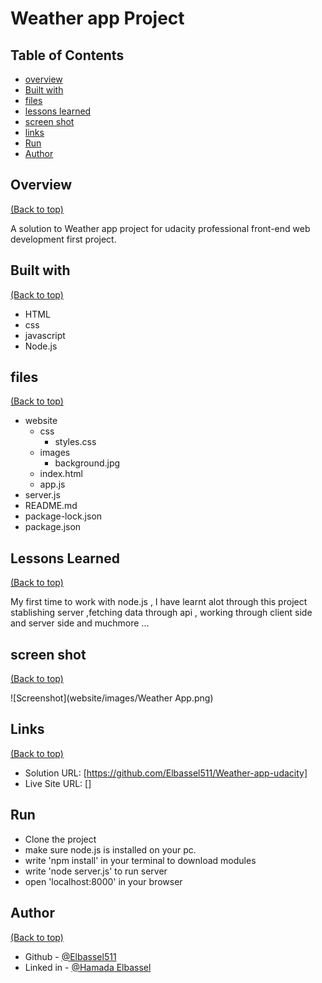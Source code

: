 # Weather app Project

## Table of Contents

* [overview](#overview)
* [Built with](#built-with)
* [files](#files)
* [lessons learned](#lessons-learned)
* [screen shot](#screen-shot)
* [links](#links)
* [Run](#run)
* [Author](#author)

## Overview
[(Back to top)](#table-of-contents)

A solution to Weather app project for udacity professional front-end web development first project.

## Built with
[(Back to top)](#table-of-contents)

- HTML
- css
- javascript
- Node.js

## files
[(Back to top)](#table-of-contents)
- website
    - css
        - styles.css
    - images
        - background.jpg
    - index.html
    - app.js
- server.js
- README.md
- package-lock.json
- package.json


## Lessons Learned
[(Back to top)](#table-of-contents)

My first time to work with node.js , I have learnt alot through this project stablishing server ,fetching data through api , working through client side and server side and muchmore ...

## screen shot
[(Back to top)](#table-of-contents)

![Screenshot](website/images/Weather App.png)

## Links
[(Back to top)](#table-of-contents)

- Solution URL: [https://github.com/Elbassel511/Weather-app-udacity]
- Live Site URL: []


## Run

- Clone the project
- make sure node.js is installed on your pc.
- write 'npm install' in your terminal to download modules 
- write 'node server.js' to run server
- open 'localhost:8000' in your browser

## Author
[(Back to top)](#table-of-contents)

- Github - [@Elbassel511](https://github.com/Elbassel511)
- Linked in - [@Hamada Elbassel](https://www.linkedin.com/in/hamadaelbassel/)






